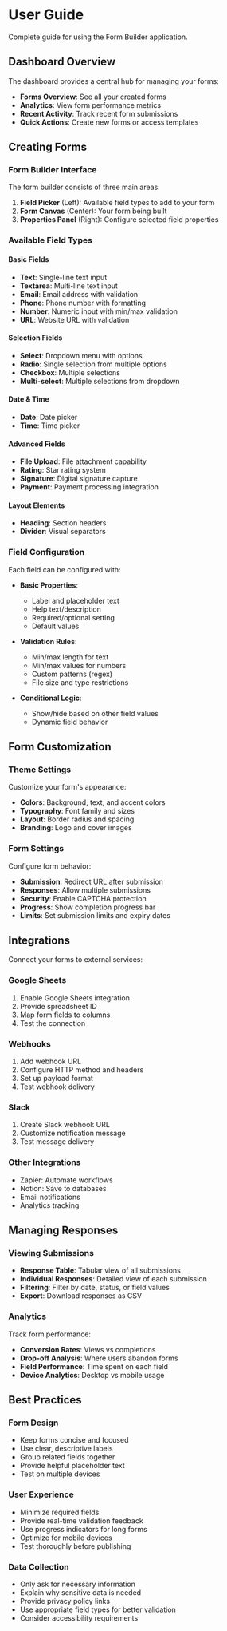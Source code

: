 
# User Guide

Complete guide for using the Form Builder application.

## Dashboard Overview

The dashboard provides a central hub for managing your forms:

- **Forms Overview**: See all your created forms
- **Analytics**: View form performance metrics
- **Recent Activity**: Track recent form submissions
- **Quick Actions**: Create new forms or access templates

## Creating Forms

### Form Builder Interface

The form builder consists of three main areas:

1. **Field Picker** (Left): Available field types to add to your form
2. **Form Canvas** (Center): Your form being built
3. **Properties Panel** (Right): Configure selected field properties

### Available Field Types

#### Basic Fields
- **Text**: Single-line text input
- **Textarea**: Multi-line text input
- **Email**: Email address with validation
- **Phone**: Phone number with formatting
- **Number**: Numeric input with min/max validation
- **URL**: Website URL with validation

#### Selection Fields
- **Select**: Dropdown menu with options
- **Radio**: Single selection from multiple options
- **Checkbox**: Multiple selections
- **Multi-select**: Multiple selections from dropdown

#### Date & Time
- **Date**: Date picker
- **Time**: Time picker

#### Advanced Fields
- **File Upload**: File attachment capability
- **Rating**: Star rating system
- **Signature**: Digital signature capture
- **Payment**: Payment processing integration

#### Layout Elements
- **Heading**: Section headers
- **Divider**: Visual separators

### Field Configuration

Each field can be configured with:

- **Basic Properties**:
  - Label and placeholder text
  - Help text/description
  - Required/optional setting
  - Default values

- **Validation Rules**:
  - Min/max length for text
  - Min/max values for numbers
  - Custom patterns (regex)
  - File size and type restrictions

- **Conditional Logic**:
  - Show/hide based on other field values
  - Dynamic field behavior

## Form Customization

### Theme Settings

Customize your form's appearance:

- **Colors**: Background, text, and accent colors
- **Typography**: Font family and sizes
- **Layout**: Border radius and spacing
- **Branding**: Logo and cover images

### Form Settings

Configure form behavior:

- **Submission**: Redirect URL after submission
- **Responses**: Allow multiple submissions
- **Security**: Enable CAPTCHA protection
- **Progress**: Show completion progress bar
- **Limits**: Set submission limits and expiry dates

## Integrations

Connect your forms to external services:

### Google Sheets
1. Enable Google Sheets integration
2. Provide spreadsheet ID
3. Map form fields to columns
4. Test the connection

### Webhooks
1. Add webhook URL
2. Configure HTTP method and headers
3. Set up payload format
4. Test webhook delivery

### Slack
1. Create Slack webhook URL
2. Customize notification message
3. Test message delivery

### Other Integrations
- Zapier: Automate workflows
- Notion: Save to databases
- Email notifications
- Analytics tracking

## Managing Responses

### Viewing Submissions

- **Response Table**: Tabular view of all submissions
- **Individual Responses**: Detailed view of each submission
- **Filtering**: Filter by date, status, or field values
- **Export**: Download responses as CSV

### Analytics

Track form performance:

- **Conversion Rates**: Views vs completions
- **Drop-off Analysis**: Where users abandon forms
- **Field Performance**: Time spent on each field
- **Device Analytics**: Desktop vs mobile usage

## Best Practices

### Form Design
- Keep forms concise and focused
- Use clear, descriptive labels
- Group related fields together
- Provide helpful placeholder text
- Test on multiple devices

### User Experience
- Minimize required fields
- Provide real-time validation feedback
- Use progress indicators for long forms
- Optimize for mobile devices
- Test thoroughly before publishing

### Data Collection
- Only ask for necessary information
- Explain why sensitive data is needed
- Provide privacy policy links
- Use appropriate field types for better validation
- Consider accessibility requirements
